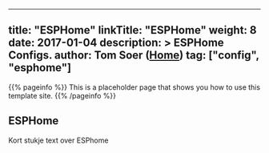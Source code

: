 
---
title: "ESPHome"
linkTitle: "ESPHome"
weight: 8
date: 2017-01-04
description: >
  ESPHome Configs.
author: Tom Soer ([Home]("https://www.soer.cloud"))
tag: ["config", "esphome"]
---

{{% pageinfo %}}
This is a placeholder page that shows you how to use this template site.
{{% /pageinfo %}}

## ESPHome
Kort stukje text over ESPhome 